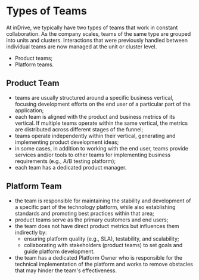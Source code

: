 # Types of Teams

At inDrive, we typically have two types of teams that work in constant collaboration. As the company scales, teams of the same type are grouped into units and clusters. Interactions that were previously handled between individual teams are now managed at the unit or cluster level.

* Product teams;
* Platform teams.


## Product Team

* teams are usually structured around a specific business vertical, focusing development efforts on the end user of a particular part of the application;
* each team is aligned with the product and business metrics of its vertical. If multiple teams operate within the same vertical, the metrics are distributed across different stages of the funnel;
* teams operate independently within their vertical, generating and implementing product development ideas;
* in some cases, in addition to working with the end user, teams provide services and/or tools to other teams for implementing business requirements (e.g., A/B testing platform);
* each team has a dedicated product manager.


## Platform Team

* the team is responsible for maintaining the stability and development of a specific part of the technology platform, while also establishing standards and promoting best practices within that area;
* product teams serve as the primary customers and end users;
* the team does not have direct product metrics but influences them indirectly by:
  * ensuring platform quality (e.g., SLA), testability, and scalability;
  * collaborating with stakeholders (product teams) to set goals and guide platform development.
* the team has a dedicated Platform Owner who is responsible for the technical implementation of the platform and works to remove obstacles that may hinder the team's effectiveness.
